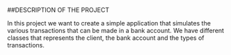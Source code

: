 ##DESCRIPTION OF THE PROJECT

In this project we want to create a simple application that simulates the various transactions that can be made in a 
bank account. We have different classes that represents the client, the bank account and the types of transactions.
